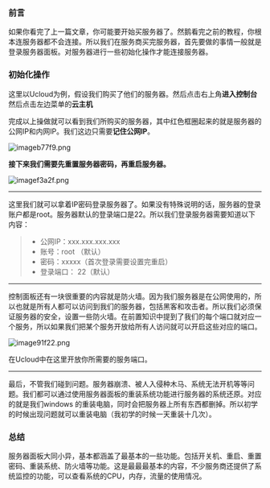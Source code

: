 ### 前言

如果你看完了上一篇文章，你可能要开始买服务器了。然鹅看完之前的教程，你根本连服务器都不会连接。所以我们在服务商买完服务器，首先要做的事情一般就是登录服务器面板。对服务器进行一些初始化操作才能连接服务器。

### 初始化操作

这里以Ucloud为例，假设我们购买了他们的服务器。然后点击右上角**进入控制台**然后点击左边菜单的**云主机**

完成以上操做就可以看到我们所购买的服务器，其中红色框圈起来的就是服务器的公网IP和内网IP。我们这边只需要**记住公网IP**。

![imageb77f9.png](https://zxx.sh/images/2020/10/22/imageb77f9.png)

**接下来我们需要先重置服务器密码，再重启服务器。**

![imagef3a2f.png](https://zxx.sh/images/2020/10/22/imagef3a2f.png)

---

这里我们就可以拿着IP密码登录服务器了。如果没有特殊说明的话，服务器的登录账户都是root。服务器默认的登录端口是22。所以我们登录服务器需要知道以下内容：

>- 公网IP：xxx.xxx.xxx.xxx
>- 账号：root （默认）
>- 密码：xxxxx（首次登录需要设置完重启）
>- 登录端口： 22（默认）

---

控制面板还有一块很重要的内容就是防火墙。因为我们服务器是在公网使用的，所以也就是所有人都可以访问到我们的服务器，包括黑客和攻击者。所以我们必须保证服务器的安全，设置一些防火墙。在前置知识中提到了我们的每个端口就对应一个服务，所以如果我们把某个服务开放给所有人访问就可以开启这些对应的端口。

![image91f22.png](https://zxx.sh/images/2020/10/22/image91f22.png)

在Ucloud中在这里开放你所需要的服务端口。

---

最后，不管我们碰到问题。服务器崩溃、被人入侵种木马、系统无法开机等等问题。我们都可以通过使用服务器面板的重装系统功能进行服务器的系统还原。对应的就是我们windows 的重装电脑，同时会把服务器上所有东西都删掉。所以初学的时候出现问题就可以重装电脑（我初学的时候一天重装十几次）。

### 总结

服务器面板大同小异，基本都涵盖了最基本的一些功能。包括开关机、重启、重置密码、重装系统、防火墙等功能。这是最最最基本的内容，不少服务商还提供了系统监控的功能，可以查看系统的CPU，内存，流量的使用情况。